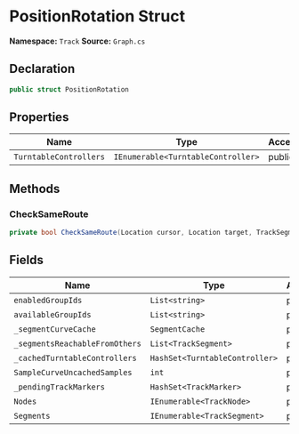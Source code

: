 # PositionRotation Struct

**Namespace:** `Track`
**Source:** `Graph.cs`

## Declaration

```csharp
public struct PositionRotation
```

## Properties

| Name | Type | Access | Modifiers |
|------|------|--------|-----------|
| `TurntableControllers` | `IEnumerable<TurntableController>` | public | - |

## Methods

### CheckSameRoute

```csharp
private bool CheckSameRoute(Location cursor, Location target, TrackSegment.End end, float limit, out float actualDistance)
```

## Fields

| Name | Type | Access | Modifiers |
|------|------|--------|-----------|
| `enabledGroupIds` | `List<string>` | public | - |
| `availableGroupIds` | `List<string>` | public | - |
| `_segmentCurveCache` | `SegmentCache` | private | `readonly` |
| `_segmentsReachableFromOthers` | `List<TrackSegment>` | private | `readonly` |
| `_cachedTurntableControllers` | `HashSet<TurntableController>` | private | - |
| `SampleCurveUncachedSamples` | `int` | private | `const` |
| `_pendingTrackMarkers` | `HashSet<TrackMarker>` | private | `readonly` |
| `Nodes` | `IEnumerable<TrackNode>` | public | - |
| `Segments` | `IEnumerable<TrackSegment>` | public | - |

